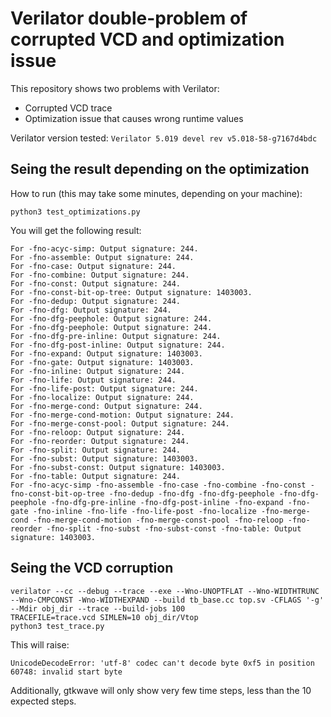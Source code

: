 # Verilator double-problem of corrupted VCD and optimization issue

This repository shows two problems with Verilator:
- Corrupted VCD trace
- Optimization issue that causes wrong runtime values

Verilator version tested: `Verilator 5.019 devel rev v5.018-58-g7167d4bdc`

## Seing the result depending on the optimization

How to run (this may take some minutes, depending on your machine):
```
python3 test_optimizations.py
```

You will get the following result:

```
For -fno-acyc-simp: Output signature: 244.
For -fno-assemble: Output signature: 244.
For -fno-case: Output signature: 244.
For -fno-combine: Output signature: 244.
For -fno-const: Output signature: 244.
For -fno-const-bit-op-tree: Output signature: 1403003.
For -fno-dedup: Output signature: 244.
For -fno-dfg: Output signature: 244.
For -fno-dfg-peephole: Output signature: 244.
For -fno-dfg-peephole: Output signature: 244.
For -fno-dfg-pre-inline: Output signature: 244.
For -fno-dfg-post-inline: Output signature: 244.
For -fno-expand: Output signature: 1403003.
For -fno-gate: Output signature: 1403003.
For -fno-inline: Output signature: 244.
For -fno-life: Output signature: 244.
For -fno-life-post: Output signature: 244.
For -fno-localize: Output signature: 244.
For -fno-merge-cond: Output signature: 244.
For -fno-merge-cond-motion: Output signature: 244.
For -fno-merge-const-pool: Output signature: 244.
For -fno-reloop: Output signature: 244.
For -fno-reorder: Output signature: 244.
For -fno-split: Output signature: 244.
For -fno-subst: Output signature: 1403003.
For -fno-subst-const: Output signature: 1403003.
For -fno-table: Output signature: 244.
For -fno-acyc-simp -fno-assemble -fno-case -fno-combine -fno-const -fno-const-bit-op-tree -fno-dedup -fno-dfg -fno-dfg-peephole -fno-dfg-peephole -fno-dfg-pre-inline -fno-dfg-post-inline -fno-expand -fno-gate -fno-inline -fno-life -fno-life-post -fno-localize -fno-merge-cond -fno-merge-cond-motion -fno-merge-const-pool -fno-reloop -fno-reorder -fno-split -fno-subst -fno-subst-const -fno-table: Output signature: 1403003.
```

## Seing the VCD corruption


```
verilator --cc --debug --trace --exe --Wno-UNOPTFLAT --Wno-WIDTHTRUNC --Wno-CMPCONST -Wno-WIDTHEXPAND --build tb_base.cc top.sv -CFLAGS '-g' --Mdir obj_dir --trace --build-jobs 100
TRACEFILE=trace.vcd SIMLEN=10 obj_dir/Vtop
python3 test_trace.py
```

This will raise:
```
UnicodeDecodeError: 'utf-8' codec can't decode byte 0xf5 in position 60748: invalid start byte
```

Additionally, gtkwave will only show very few time steps, less than the 10 expected steps.

